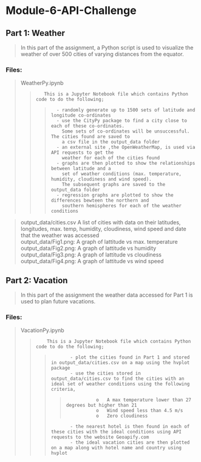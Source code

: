 # Module-6-API-Challenge

## Part 1: Weather  
> In this part of the assignment, a Python script is used to visualize the weather of over 500 cities of varying distances from the equator. 

### Files:  
>WeatherPy.ipynb  
>>        This is a Jupyter Notebook file which contains Python code to do the following;  
>>>       - randomly generate up to 1500 sets of latitude and longitude co-ordinates
>>>       - use the CityPy package to find a city close to each of these co-ordinates.
>>>         Some sets of co-ordinates will be unsuccessful. The cities found are saved to
>>>         a csv file in the output_data folder  
>>>       - an external site ,the OpenWeatherMap, is used via API requests to get the
>>>         weather for each of the cities found  
>>>       - graphs are then plotted to show the relationships between latitude and a
>>>         set of weather conditions (max. temperature, humidity, cloudiness and wind speed).
>>>         The subsequent graphs are saved to the output_data folder  
>>>       - regression graphs are plotted to show the differences bewteen the northern and
>>>         southern hemispheres for each of the weather conditions  

>output_data/cities.csv  A list of cities with data on their latitudes, longitudes, max. temp, humidity, cloudiness, wind speed and date that the weather was accessed  
>output_data/Fig1.png:   A graph of lattitude vs max. temperature  
>output_data/Fig2.png:   A graph of lattitude vs humidity  
>output_data/Fig3.png:   A graph of lattitude vs cloudiness  
>output_data/Fig4.png:   A graph of lattitude vs wind speed  

## Part 2: Vacation  
> In this part of the assignment the weather data accessed for Part 1 is used to plan future vacations.   

### Files:  
>    VacationPy.ipynb  
>>         This is a Jupyter Notebook file which contains Python code to do the following;  
>>>            - plot the cities found in Part 1 and stored in output_data/cities.csv on a map using the hvplot package  
>>>            - use the cities stored in output_data/cities.csv to find the cities with an ideal set of weather conditions using the following criteria,  
>>>>                o	A max temperature lower than 27 degrees but higher than 21  
>>>>                o	Wind speed less than 4.5 m/s  
>>>>                o	Zero cloudiness  
>>>            - the nearest hotel is then found in each of these cities with the ideal conditions using API requests to the website Geoapify.com  
>>>            - the ideal vacation cities are then plotted on a map along with hotel name and country using hvplot  

